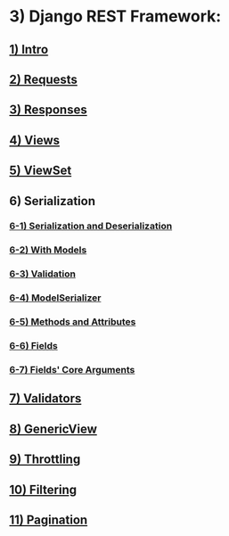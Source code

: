 # 3) Django REST Framework:


<h2>
	<a href="lessons/01_intro.md">
		1) Intro
	</a>
</h2>

<h2>
	<a href="lessons/02_request.md">
		2) Requests
	</a>
</h2>


<h2>
	<a href="lessons/03_response.md">
		3) Responses
	</a>
</h2>

<h2>
	<a href="lessons/04_views.md">
		4) Views
	</a>
</h2>

<h2>
	<a href="lessons/05_view_set.md">
		5) ViewSet
	</a>
</h2>










## 6) Serialization

<h3>
	<a href="lessons/06_serial_1.md">
6-1) Serialization and Deserialization
	</a>
</h3>

<h3>
	<a href="lessons/06_serial_2.md">
6-2) With Models
	</a>
</h3>

<h3>
	<a href="lessons/06_serial_3.md">
6-3) Validation
	</a>
</h3>

<h3>
	<a href="lessons/06_serial_4.md">
6-4) ModelSerializer
	</a>
</h3>
<h3>
	<a href="lessons/06_serial_5.md">
6-5) Methods and Attributes
	</a>
</h3>
<h3>
	<a href="lessons/06_serial_6.md">
6-6) Fields
	</a>
</h3>
<h3>
	<a href="lessons/06_serial_7.md">
6-7) Fields' Core Arguments
	</a>
</h3>


























<h2>
	<a href="lessons/07_validators.md">
		7) Validators
	</a>
</h2>








<h2>
	<a href="lessons/08_generic.md">
		8) GenericView
	</a>
</h2>









<h2>
	<a href="lessons/09_throttling.md">
		9) Throttling
	</a>
</h2>





<h2>
	<a href="lessons/10_filtering.md">
		10) Filtering
	</a>
</h2>






<h2>
	<a href="lessons/11_pagination.md">
		11) Pagination
	</a>
</h2>










